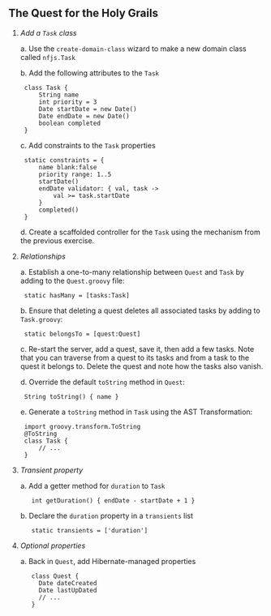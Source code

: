 The Quest for the Holy Grails
-----------------------------

1. *Add a `Task` class*

    a. Use the `create-domain-class` wizard to make a new domain class called `nfjs.Task`

    b. Add the following attributes to the `Task`

        class Task {
            String name
            int priority = 3
            Date startDate = new Date()
            Date endDate = new Date()
            boolean completed
        }

    c. Add constraints to the `Task` properties

        static constraints = {
            name blank:false
            priority range: 1..5
            startDate()
            endDate validator: { val, task ->
                val >= task.startDate
            }
            completed()
        }

    d. Create a scaffolded controller for the `Task` using the mechanism from the previous exercise.

2. *Relationships*

    a. Establish a one-to-many relationship between `Quest` and `Task` by adding to the `Quest.groovy` file:

        static hasMany = [tasks:Task]

    b. Ensure that deleting a quest deletes all associated tasks by adding to `Task.groovy`:

        static belongsTo = [quest:Quest]

    c. Re-start the server, add a quest, save it, then add a few tasks. Note that you can traverse from a quest
    to its tasks and from a task to the quest it belongs to. Delete the quest and note how the tasks also vanish.

    d. Override the default `toString` method in `Quest`:

        String toString() { name }

    e. Generate a `toString` method in `Task` using the AST Transformation:

        import groovy.transform.ToString
        @ToString
        class Task {
            // ...
        }

3. *Transient property*

    a. Add a getter method for `duration` to `Task`

          int getDuration() { endDate - startDate + 1 }

    b. Declare the `duration` property in a `transients` list

          static transients = ['duration']

4. *Optional properties*

    a. Back in `Quest`, add Hibernate-managed properties

          class Quest {
            Date dateCreated
            Date lastUpDated
            // ...
          }
